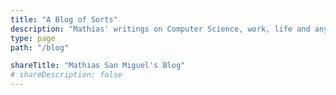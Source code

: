 ```yaml
---
title: "A Blog of Sorts"
description: "Mathias' writings on Computer Science, work, life and anything."
type: page
path: "/blog"

shareTitle: "Mathias San Miguel's Blog"
# shareDescription: false
---
```

